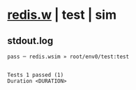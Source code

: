 # [redis.w](../../../../../examples/tests/valid/redis.w) | test | sim

## stdout.log
```log
pass ─ redis.wsim » root/env0/test:test
 
 
Tests 1 passed (1)
Duration <DURATION>
```

